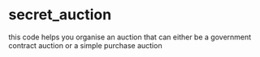 # secret_auction
this code helps you organise an auction that can either be a government contract auction or a simple purchase auction
